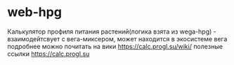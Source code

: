 # web-hpg
Калькулятор профиля питания растений(логика взята из wega-hpg) - взаимодейтсвует с вега-миксером, может находится в экосистеме вега
подробнее можно почитать на вики https://calc.progl.su/wiki/
полезные ссылки https://calc.progl.su
